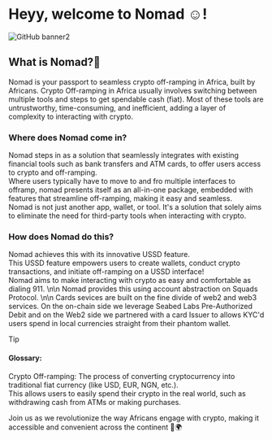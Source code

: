 # Heyy, welcome to Nomad ☺️!

![GitHub banner2](https://github.com/nomad-rails/.github/assets/123777542/6ee6431c-0ad2-4807-a799-9c4c73547ace)


## What is Nomad?🤔
Nomad is your passport to seamless crypto off-ramping in Africa, built by Africans.
Crypto Off-ramping in Africa usually involves switching between multiple tools and steps to get spendable cash (fiat). Most of these tools are untrustworthy, time-consuming, and inefficient, adding a layer of complexity to interacting with crypto.
### Where does Nomad come in?
Nomad steps in as a solution that seamlessly integrates with existing financial tools such as bank transfers and ATM cards, to offer users access to crypto and off-ramping.  
Where users typically have to move to and fro multiple interfaces to offramp, nomad presents itself as an all-in-one package, embedded with features that streamline off-ramping, making it easy and seamless.  
Nomad is not just another app, wallet, or tool. It's a solution that solely aims to eliminate the need for third-party tools when interacting with crypto. 
### How does Nomad do this?
Nomad achieves this with its innovative USSD feature.    
This USSD feature empowers users to create wallets, conduct crypto transactions, and initiate off-ramping on a USSD interface!  
Nomad aims to make interacting with crypto as easy and comfortable as dialing 911. \n\n
Nomad provides this using account abstraction on Squads Protocol. \n\n
Cards sevices are built on the fine divide of web2 and web3 services. On the on-chain side we leverage Seabed Labs Pre-Authorized Debit and on the Web2 side we partnered with a card Issuer to allows KYC'd users spend in local currencies straight from their phantom wallet.

> [!TIP]
> #### Glossary:
> Crypto Off-ramping: The process of converting cryptocurrency into traditional fiat currency (like USD, EUR, NGN, etc.).   
  This allows users to easily spend their crypto in the real world, such as withdrawing cash from ATMs or making purchases.  

Join us as we revolutionize the way Africans engage with crypto, making it accessible and convenient across the continent 🚀🌍 
